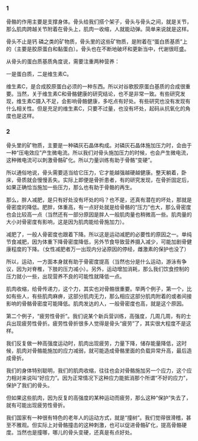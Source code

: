 ### 1

骨骼的作用主要是支撑身体。骨头给我们搭个架子，骨头与骨头之间，就是关节，那么肌肉跨越关节附着在骨头上，肌肉一收缩，人就能动弹。简单来说就是这样。

骨头不止是钙 磷之类的矿物质，骨头里的这些矿物质，是附着在“蛋白质基质”上的（主要是胶原蛋白和黏蛋白）。骨头也在不断地破坏和更新当中，代谢很旺盛。

从骨头的蛋白质基质角度说，需要注重两种营养：

一是蛋白质，二是维生素C。

维生素C，是合成胶原蛋白必须的一种东西。所以对谷歌胶原蛋白基质的合成很重要。当然，关于维生素C和骨骼健康的研究结论，也不是非常一致。有些研究发现，维生素C摄入不足，会影响骨骼健康，多吃点有好处。有些研究也没有发现有什么相关性。但是充足的维生素C，只要不过量，也没有坏处，起码从抗氧化的角度也是这样。

### 2

骨头里的矿物质，主要是一种磷灰石晶体构成。对磷灰石晶体施加压力时，会由于一种“压电效应”产生微电流。所以我们对骨头施加压力的时候，也会产生微电流，这种微电流可以刺激骨骼矿化。所以力量训练有助于骨骼“变硬”。

所以通俗地说，骨头需要适当给它压力，它才能越强越硬越健康。整天躺着，卧床，骨质就会慢慢丢失。实际上即便是骨折患者，有的研究发现，在骨折固定后，如果正确恰当施加一些压力，那么也有助于骨骼的再生。

那么，胖人减肥，是只有好处没有坏处的吗？也不是，还真有潜在的坏处，那就是骨密度的降低。肥胖，体重高，有一点好处就是给骨骼的“压力”也大，那么骨密度也会比较高一点（当然还有一部分原因是胖人一般肌肉量也稍微高一些。肌肉量的大小对骨密度有影响，这是因为肌肉能给骨施加力）。

减肥了，一般人骨密度也跟着下降。所以这是运动减肥的必要性的原因之一。单纯节食减肥，因为体重下降骨密度降低，另外节食导致营养摄入减少，可能加剧骨健康程度的下降。（女性减肥者万一出现内分泌原因的停经，雌激素的保护也没了）

所以，运动，一方面本身就有助于骨密度提高（当然也分是什么运动，游泳有争议，因为对脊椎，下肢的压力减小）。另外，运动增加消耗，那么我们饮食控制的压力就小一些，出现营养不良的可能性就降低一点。

肌肉收缩，给骨传递力，这个力，其实也对骨骼很重要。举两个例子，第一个，比如有些人，有些肌肉麻痹，这部分肌肉无力，那么相应这部分肌肉附着的或者间接影响的骨骼骨密度可能降低。肌肉发达的人，一般骨密度也高，就是这个原因。

第二个例子，“疲劳性骨折”。我们说某个新兵营训练，高强度，几周几周，有的士兵出现疲劳性骨折。疲劳性骨折很多人觉得是骨头“疲劳”了，其实很大程度不是这样。

我们反复做一种高强度运动时，肌肉出现疲劳，力量下降，储存能量降低，这时候，肌肉对骨骼能施加的应力减弱，就可能造成骨骼里面的负载异常升高，最后造成骨折。

我们的身体特别聪明，我们的肌肉收缩，往往也会对骨骼施加另一个应力，这个应力相对来说叫“好应力”。因为正常情况下这种应力能抵消那个所谓“不好的应力”，保护了我们的骨头。

但如果这些肌肉，因为反复的高强度的某种运动而疲劳，那么这种“保护”失去了，就有可能出现疲劳性骨折。

我们国家有一种很有特色的老年人的运动方式，就是“撞树”。我们觉得很滑稽，甚至不雅观。但实际上对骨骼撞击的这种刺激，也可以促进骨骼矿化，提高骨骼硬度。当然也是撞哪，哪儿的骨头变硬，还真是有点好处。